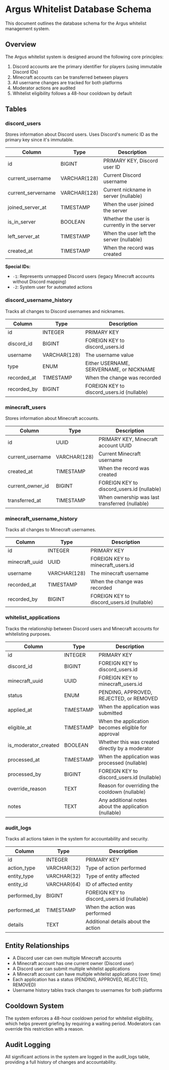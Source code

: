 # Argus Whitelist Database Schema

This document outlines the database schema for the Argus whitelist management system.

## Overview

The Argus whitelist system is designed around the following core principles:

1. Discord accounts are the primary identifier for players (using immutable Discord IDs)
2. Minecraft accounts can be transferred between players
3. All username changes are tracked for both platforms
4. Moderator actions are audited
5. Whitelist eligibility follows a 48-hour cooldown by default

## Tables

### discord_users

Stores information about Discord users. Uses Discord's numeric ID as the primary key since it's immutable.

| Column | Type | Description |
|--------|------|-------------|
| id | BIGINT | PRIMARY KEY, Discord user ID |
| current_username | VARCHAR(128) | Current Discord username |
| current_servername | VARCHAR(128) | Current nickname in server (nullable) |
| joined_server_at | TIMESTAMP | When the user joined the server |
| is_in_server | BOOLEAN | Whether the user is currently in the server |
| left_server_at | TIMESTAMP | When the user left the server (nullable) |
| created_at | TIMESTAMP | When the record was created |

**Special IDs:**
- `-1`: Represents unmapped Discord users (legacy Minecraft accounts without Discord mapping)
- `-2`: System user for automated actions

### discord_username_history

Tracks all changes to Discord usernames and nicknames.

| Column | Type | Description |
|--------|------|-------------|
| id | INTEGER | PRIMARY KEY |
| discord_id | BIGINT | FOREIGN KEY to discord_users.id |
| username | VARCHAR(128) | The username value |
| type | ENUM | Either USERNAME, SERVERNAME, or NICKNAME |
| recorded_at | TIMESTAMP | When the change was recorded |
| recorded_by | BIGINT | FOREIGN KEY to discord_users.id (nullable) |

### minecraft_users

Stores information about Minecraft accounts.

| Column | Type | Description |
|--------|------|-------------|
| id | UUID | PRIMARY KEY, Minecraft account UUID |
| current_username | VARCHAR(128) | Current Minecraft username |
| created_at | TIMESTAMP | When the record was created |
| current_owner_id | BIGINT | FOREIGN KEY to discord_users.id (nullable) |
| transferred_at | TIMESTAMP | When ownership was last transferred (nullable) |

### minecraft_username_history

Tracks all changes to Minecraft usernames.

| Column | Type | Description |
|--------|------|-------------|
| id | INTEGER | PRIMARY KEY |
| minecraft_uuid | UUID | FOREIGN KEY to minecraft_users.id |
| username | VARCHAR(128) | The minecraft username |
| recorded_at | TIMESTAMP | When the change was recorded |
| recorded_by | BIGINT | FOREIGN KEY to discord_users.id (nullable) |

### whitelist_applications

Tracks the relationship between Discord users and Minecraft accounts for whitelisting purposes.

| Column | Type | Description |
|--------|------|-------------|
| id | INTEGER | PRIMARY KEY |
| discord_id | BIGINT | FOREIGN KEY to discord_users.id |
| minecraft_uuid | UUID | FOREIGN KEY to minecraft_users.id |
| status | ENUM | PENDING, APPROVED, REJECTED, or REMOVED |
| applied_at | TIMESTAMP | When the application was submitted |
| eligible_at | TIMESTAMP | When the application becomes eligible for approval |
| is_moderator_created | BOOLEAN | Whether this was created directly by a moderator |
| processed_at | TIMESTAMP | When the application was processed (nullable) |
| processed_by | BIGINT | FOREIGN KEY to discord_users.id (nullable) |
| override_reason | TEXT | Reason for overriding the cooldown (nullable) |
| notes | TEXT | Any additional notes about the application (nullable) |

### audit_logs

Tracks all actions taken in the system for accountability and security.

| Column | Type | Description |
|--------|------|-------------|
| id | INTEGER | PRIMARY KEY |
| action_type | VARCHAR(32) | Type of action performed |
| entity_type | VARCHAR(32) | Type of entity affected |
| entity_id | VARCHAR(64) | ID of affected entity |
| performed_by | BIGINT | FOREIGN KEY to discord_users.id (nullable) |
| performed_at | TIMESTAMP | When the action was performed |
| details | TEXT | Additional details about the action |

## Entity Relationships

- A Discord user can own multiple Minecraft accounts
- A Minecraft account has one current owner (Discord user)
- A Discord user can submit multiple whitelist applications
- A Minecraft account can have multiple whitelist applications (over time)
- Each application has a status (PENDING, APPROVED, REJECTED, REMOVED)
- Username history tables track changes to usernames for both platforms

## Cooldown System

The system enforces a 48-hour cooldown period for whitelist eligibility, which helps prevent griefing by requiring a waiting period. Moderators can override this restriction with a reason.

## Audit Logging

All significant actions in the system are logged in the audit_logs table, providing a full history of changes and accountability.